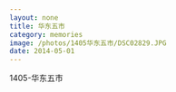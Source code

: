 ```yaml
---
layout: none
title: 华东五市
category: memories
image: /photos/1405华东五市/DSC02829.JPG
date: 2014-05-01
---
```

1405-华东五市